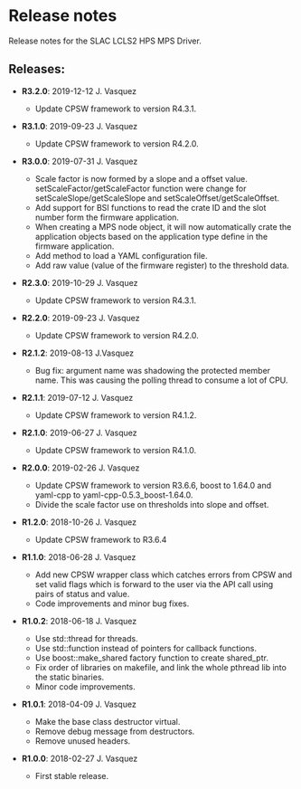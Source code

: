 # Release notes

Release notes for the SLAC LCLS2 HPS MPS Driver.

## Releases:
* __R3.2.0__: 2019-12-12 J. Vasquez
  * Update CPSW framework to version R4.3.1.

* __R3.1.0__: 2019-09-23 J. Vasquez
  * Update CPSW framework to version R4.2.0.

* __R3.0.0__: 2019-07-31 J. Vasquez
  * Scale factor is now formed by a slope and a offset value. setScaleFactor/getScaleFactor
    function were change for setScaleSlope/getScaleSlope and setScaleOffset/getScaleOffset.
  * Add support for BSI functions to read the crate ID and the slot number form the firmware
    application.
  * When creating a MPS node object, it will now automatically crate the application objects
    based on the application type define in the firmware application.
  * Add method to load a YAML configuration file.
  * Add raw value (value of the firmware register) to the threshold data.

* __R2.3.0__: 2019-10-29 J. Vasquez
  * Update CPSW framework to version R4.3.1.

* __R2.2.0__: 2019-09-23 J. Vasquez
  * Update CPSW framework to version R4.2.0.

* __R2.1.2__: 2019-08-13 J.Vasquez
  * Bug fix: argument name was shadowing the protected member name. This was causing the polling thread
    to consume a lot of CPU.

* __R2.1.1__: 2019-07-12 J. Vasquez
  * Update CPSW framework to version R4.1.2.

* __R2.1.0__: 2019-06-27 J. Vasquez
  * Update CPSW framework to version R4.1.0.

* __R2.0.0__: 2019-02-26 J. Vasquez
  * Update CPSW framework to version R3.6.6, boost to 1.64.0 and yaml-cpp to yaml-cpp-0.5.3_boost-1.64.0.
  * Divide the scale factor use on thresholds into slope and offset.

* __R1.2.0__: 2018-10-26 J. Vasquez
  * Update CPSW framework to R3.6.4

* __R1.1.0__: 2018-06-28 J. Vasquez
  * Add new CPSW wrapper class which catches errors from CPSW and set valid flags which is
    forward to the user via the API call using pairs of status and value.
  * Code improvements and minor bug fixes.

* __R1.0.2__: 2018-06-18 J. Vasquez
  * Use std::thread for threads.
  * Use std::function instead of pointers for callback functions.
  * Use boost::make_shared factory function to create shared_ptr.
  * Fix order of libraries on makefile, and link the whole pthread lib into the static binaries.
  * Minor code improvements.

* __R1.0.1__: 2018-04-09 J. Vasquez
  * Make the base class destructor virtual.
  * Remove debug message from destructors.
  * Remove unused headers.

* __R1.0.0__: 2018-02-27 J. Vasquez
  * First stable release.
